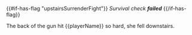 {{#if-has-flag "upstairsSurrenderFight"}}
_Survival check **failed**_
{{/if-has-flag}}

The back of the gun hit {{playerName}} so hard, she fell downstairs.
